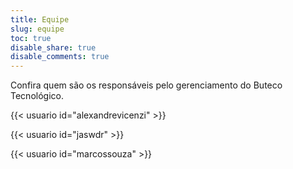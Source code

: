 ```yaml
---
title: Equipe
slug: equipe
toc: true
disable_share: true
disable_comments: true
---
```


Confira quem são os responsáveis pelo gerenciamento do Buteco Tecnológico.

{{< usuario id="alexandrevicenzi" >}}

{{< usuario id="jaswdr" >}}

{{< usuario id="marcossouza" >}}
